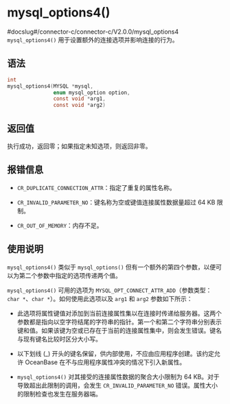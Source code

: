 mysql_options4() 
=====================================
#docslug#/connector-c/connector-c/V2.0.0/mysql_options4
`mysql_options4()` 用于设置额外的连接选项并影响连接的行为。

语法 
-----------------------

```c
int
mysql_options4(MYSQL *mysql,
               enum mysql_option option,
               const void *arg1,
               const void *arg2)
```



返回值 
------------------------

执行成功，返回零；如果指定未知选项，则返回非零。

报错信息 
-------------------------

* `CR_DUPLICATE_CONNECTION_ATTR`：指定了重复的属性名称。

  

* `CR_INVALID_PARAMETER_NO`：键名称为空或键值连接属性数据量超过 64 KB 限制。

  

* `CR_OUT_OF_MEMORY`：内存不足。

  




使用说明 
-------------------------

`mysql_options4()` 类似于 `mysql_options()` 但有一个额外的第四个参数，以便可以为第二个参数中指定的选项传递两个值。

`mysql_options4()` 可用的选项为 `MYSQL_OPT_CONNECT_ATTR_ADD`（参数类型：`char *`、`char *`）。如何使用此选项以及 `arg1` 和 `arg2` 参数如下所示：

* 此选项将属性键值对添加到当前连接属性集以在连接时传递给服务器。这两个参数都是指向以空字符结尾的字符串的指针。第一个和第二个字符串分别表示键和值。如果该键为空或已存在于当前的连接属性集中，则会发生错误。键名与现有键名比较时区分大小写。

  

* 以下划线 (_) 开头的键名保留，供内部使用，不应由应用程序创建。该约定允许 OceanBase 在不与应用程序属性冲突的情况下引入新属性。

  

* `mysql_options4()` 对其接受的连接属性数据的聚合大小限制为 64 KB。对于导致超出此限制的调用，会发生 `CR_INVALID_PARAMETER_NO` 错误。属性大小的限制检查也发生在服务器端。

  



